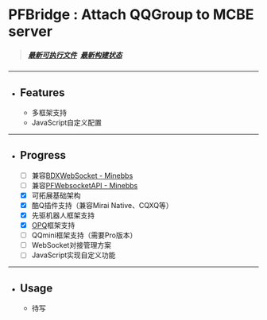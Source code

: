# PFBridge : Attach QQGroup to MCBE server
> ##### [最新可执行文件](https://github.com/littlegao233/PFBridge/releases)` `[最新构建状态](https://dev.azure.com/gaoxinhong2004/PFBridge/_build?definitionId=2)
---
- ## Features
   - 多框架支持
   - JavaScript自定义配置
---
- ## Progress
    - [ ] 兼容[BDXWebSocket - Minebbs](https://www.minebbs.com/threads/3537/)
    - [ ] 兼容[PFWebsocketAPI - Minebbs](https://www.minebbs.com/resources/1632/)
    - [x] 可拓展基础架构
    - [x] 酷Q插件支持（兼容Mirai Native、CQXQ等）
    - [x] 先驱机器人框架支持
    - [x] [OPQ](https://github.com/OPQBOT/OPQ)框架支持
    - [ ] QQmini框架支持（需要Pro版本）
    - [ ] WebSocket对接管理方案
    - [ ] JavaScript实现自定义功能
---
- ## Usage
   - 待写
